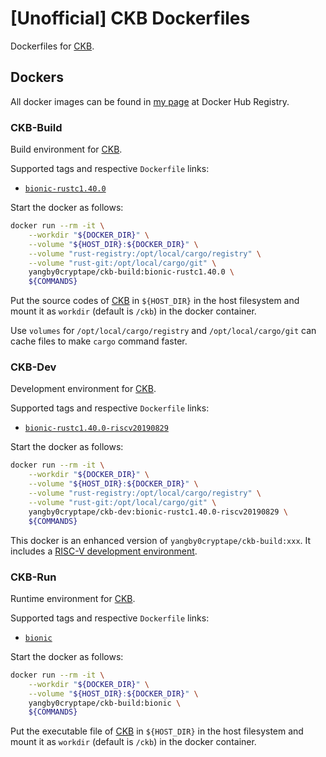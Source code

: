 # [Unofficial] CKB Dockerfiles

Dockerfiles for [CKB].

## Dockers

All docker images can be found in [my page][my-docker-hub-url] at Docker Hub
Registry.

### CKB-Build

Build environment for [CKB].

Supported tags and respective `Dockerfile` links:
  - [`bionic-rustc1.40.0`]

Start the docker as follows:

```bash
docker run --rm -it \
    --workdir "${DOCKER_DIR}" \
    --volume "${HOST_DIR}:${DOCKER_DIR}" \
    --volume "rust-registry:/opt/local/cargo/registry" \
    --volume "rust-git:/opt/local/cargo/git" \
    yangby0cryptape/ckb-build:bionic-rustc1.40.0 \
    ${COMMANDS}
```

Put the source codes of [CKB] in `${HOST_DIR}` in the host filesystem and mount
it as `workdir` (default is `/ckb`) in the docker container.

Use `volumes` for `/opt/local/cargo/registry` and `/opt/local/cargo/git` can
cache files to make `cargo` command faster.

### CKB-Dev

Development environment for [CKB].

Supported tags and respective `Dockerfile` links:
  - [`bionic-rustc1.40.0-riscv20190829`]

Start the docker as follows:

```bash
docker run --rm -it \
    --workdir "${DOCKER_DIR}" \
    --volume "${HOST_DIR}:${DOCKER_DIR}" \
    --volume "rust-registry:/opt/local/cargo/registry" \
    --volume "rust-git:/opt/local/cargo/git" \
    yangby0cryptape/ckb-dev:bionic-rustc1.40.0-riscv20190829 \
    ${COMMANDS}
```

This docker is an enhanced version of `yangby0cryptape/ckb-build:xxx`.
It includes a [RISC-V development environment].

### CKB-Run

Runtime environment for [CKB].

Supported tags and respective `Dockerfile` links:
  - [`bionic`]

Start the docker as follows:

```bash
docker run --rm -it \
    --workdir "${DOCKER_DIR}" \
    --volume "${HOST_DIR}:${DOCKER_DIR}" \
    yangby0cryptape/ckb-build:bionic \
    ${COMMANDS}
```

Put the executable file of [CKB] in `${HOST_DIR}` in the host filesystem and
mount it as `workdir` (default is `/ckb`) in the docker container.

[CKB]: https://github.com/nervosnetwork/ckb
[my-docker-hub-url]: https://hub.docker.com/u/yangby0cryptape/
[RISC-V development environment]: https://github.com/yangby-cryptape/riscv-dockerfiles
[`bionic-rustc1.40.0`]: https://github.com/yangby-cryptape/ckb-dockerfiles/tree/bionic-rustc1.40.0/ubuntu/bionic/build
[`bionic-rustc1.40.0-riscv20190829`]: https://github.com/yangby-cryptape/ckb-dockerfiles/tree/bionic-rustc1.40.0-riscv20190829/ubuntu/bionic/build
[`bionic`]: https://github.com/yangby-cryptape/ckb-dockerfiles/tree/master/ubuntu/bionic/run
